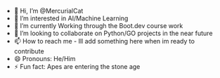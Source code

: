 - 👋 Hi, I’m @MercurialCat
- 👀 I’m interested in AI/Machine Learning
- 🌱 I’m currently Working through the Boot.dev course work
- 💞️ I’m looking to collaborate on Python/GO projects in the near future
- 📫 How to reach me - Ill add something here when im ready to contribute
- 😄 Pronouns: He/Him
- ⚡ Fun fact: Apes are entering the stone age 

<!---
MercurialCat/MercurialCat is a ✨ special ✨ repository because its `README.md` (this file) appears on your GitHub profile.
You can click the Preview link to take a look at your changes.
--->
